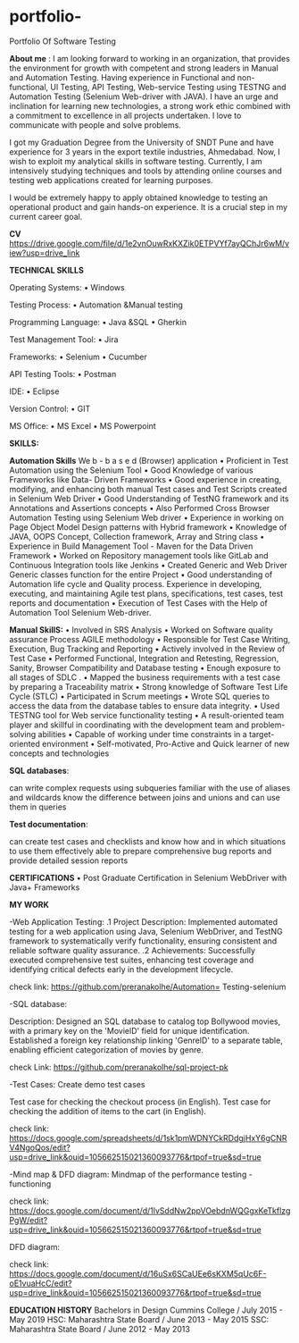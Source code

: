 # portfolio- 
 Portfolio Of Software Testing 

**About me** :
I am looking forward to working in an organization, that provides the environment for growth with competent and strong leaders in Manual and Automation Testing. Having experience in Functional and non-functional, Ul Testing, API Testing, Web-service Testing using TESTNG and Automation Testing (Selenium Web-driver with JAVA). I have an urge and inclination for learning new technologies, a strong work ethic combined with a commitment to excellence in all projects undertaken. I love to communicate with people and solve problems.

I got my Graduation Degree from the University of SNDT Pune and have experience for 3 years in the export textile industries, Ahmedabad. Now, I wish to exploit my analytical skills in software testing. Currently, I am intensively studying techniques and tools by attending online courses and testing web applications created for learning purposes.

I would be extremely happy to apply obtained knowledge to testing an operational product and gain hands-on experience. It is a crucial step in my current career goal.   

 
**CV**
https://drive.google.com/file/d/1e2vnOuwRxKXZik0ETPVYf7ayQChJr6wM/view?usp=drive_link


**TECHNICAL SKILLS**

Operating Systems:
 • Windows

Testing Process:
• Automation &Manual testing

Programming Language: 
• Java &SQL
• Gherkin

Test Management Tool:
 • Jira

Frameworks:
• Selenium
• Cucumber

API Testing Tools:
 • Postman

IDE:
• Eclipse

Version Control:
 • GIT

MS Office:
• MS Excel
• MS Powerpoint

**SKILLS:**

**Automation Skills**
We b - b a s e d (Browser) application
• Proficient in Test Automation using the Selenium Tool
• Good Knowledge of various Frameworks like Data-
Driven Frameworks
• Good experience in creating, modifying, and enhancing
both manual Test cases and Test Scripts created in
Selenium Web Driver
• Good Understanding of TestNG framework and its
Annotations and Assertions concepts
• Also Performed Cross Browser Automation Testing
using Selenium Web driver
• Experience in working on Page Object Model Design
patterns with Hybrid framework
• Knowledge of JAVA, OOPS Concept, Collection
framework, Array and String class
• Experience in Build Management Tool - Maven for the
Data Driven Framework
• Worked on Repository management tools like GitLab
and Continuous Integration tools like Jenkins
• Created Generic and Web Driver Generic classes
function for the entire Project
• Good understanding of Automation life cycle and Quality process. Experience in developing, executing,
and maintaining Agile test plans, specifications, test cases, test reports and documentation
• Execution of Test Cases with the Help of Automation Tool Selenium Web-driver.

**Manual SkillS:**
• Involved in SRS Analysis
• Worked on Software quality assurance Process AGILE methodology
• Responsible for Test Case Writing, Execution, Bug Tracking and Reporting
• Actively involved in the Review of Test Case
• Performed Functional, Integration and Retesting,
Regression, Sanity,
Browser Compatibility
and
Database testing
• Enough exposure to all stages of SDLC
. • Mapped the business requirements with a test case
by preparing a Traceability matrix
• Strong knowledge of Software Test Life Cycle (STLC)
• Participated in Scrum meetings
• Wrote SQL queries to access the data from the database tables to ensure data integrity.
• Used TESTNG tool for Web service functionality testing
• A result-oriented team player and skillful in coordinating with the development team and problem-solving abilities
• Capable of working under time constraints in a target-oriented environment
• Self-motivated, Pro-Active and Quick learner of new concepts and technologies

**SQL databases**:

can write complex requests using subqueries
familiar with the use of aliases and wildcards
know the difference between joins and unions and can use them in queries

**Test documentation**:

can create test cases and checklists and know how and in which situations to use them effectively
able to prepare comprehensive bug reports and provide detailed session reports

**CERTIFICATIONS**
• Post Graduate Certification in Selenium WebDriver with Java+ Frameworks

**MY WORK**

-Web Application Testing:
.1 Project Description: Implemented automated testing for a web application using Java, Selenium WebDriver, and TestNG framework to systematically verify functionality, ensuring consistent and reliable software quality assurance. 
.2 Achievements: Successfully executed comprehensive test suites, enhancing test coverage and identifying critical defects early in the development lifecycle.

check link: 
https://github.com/preranakolhe/Automation= Testing-selenium

-SQL database:

Description: Designed an SQL database to catalog top Bollywood movies, with a primary key on the 'MovielD' field for unique identification. Established a foreign key relationship linking 'GenrelD' to a separate table, enabling efficient categorization of movies by genre.

check Link:
https://github.com/preranakolhe/sql-project-pk

-Test Cases:
Create demo test cases

Test case for checking the checkout process (in English).
Test case for checking the addition of items to the cart (in English).

check link:
https://docs.google.com/spreadsheets/d/1sk1pmWDNYCkRDdgjHxY6gCNRV4NgoQos/edit?usp=drive_link&ouid=105662515021360093776&rtpof=true&sd=true

-Mind map & DFD diagram:
Mindmap of the performance testing - functioning 

check link:
https://docs.google.com/document/d/1lvSddNw2ppVOebdnWQGgxKeTkflzgPgW/edit?usp=drive_link&ouid=105662515021360093776&rtpof=true&sd=true

DFD diagram:

check link:
https://docs.google.com/document/d/16uSx6SCaUEe6sKXM5qUc6F-oE1vuaHcC/edit?usp=drive_link&ouid=105662515021360093776&rtpof=true&sd=true


**EDUCATION HISTORY**
Bachelors in Design Cummins College / July 2015 - May 2019
HSC: Maharashtra State Board / June 2013 - May 2015
SSC: Maharashtra State Board / June 2012 - May 2013


